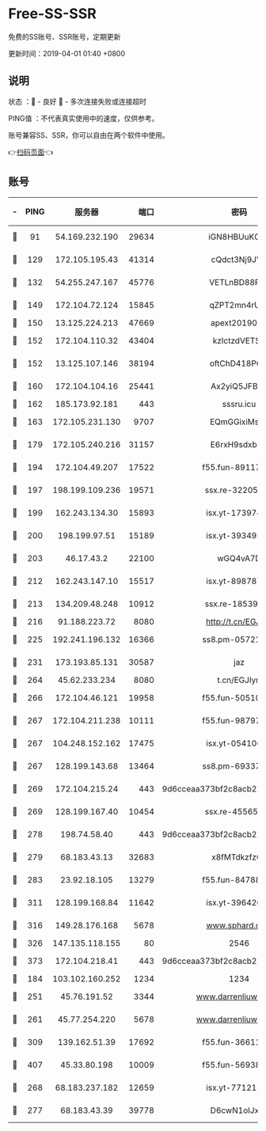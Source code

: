 # Free-SS-SSR

免费的SS账号、SSR账号，定期更新

更新时间：2019-04-01 01:40 +0800

## 说明

状态     ：🙂 - 良好 🙁 - 多次连接失败或连接超时

PING值   ：不代表真实使用中的速度，仅供参考。

账号兼容SS、SSR，你可以自由在两个软件中使用。

👉[扫码页面](https://liesauer.github.io/Free-SS-SSR/)👈

## 账号

|-|PING|服务器|端口|密码|加密方式|区域|
|:----:|:----:|:-----:|-----:|:----:|:----:|:----:|
|🙂|91|54.169.232.190|29634|iGN8HBUuK073|aes-256-cfb|SG|
|🙂|129|172.105.195.43|41314|cQdct3Nj9JVP|aes-256-cfb|JP|
|🙂|132|54.255.247.167|45776|VETLnBD88Rux|aes-256-cfb|SG|
|🙂|149|172.104.72.124|15845|qZPT2mn4rUFJ|aes-256-cfb|JP|
|🙂|150|13.125.224.213|47669|apext2019001|chacha20|KR|
|🙂|152|172.104.110.32|43404|kzIctzdVETSB|aes-256-cfb|JP|
|🙂|152|13.125.107.146|38194|oftChD418PCw|aes-256-cfb|KR|
|🙂|160|172.104.104.16|25441|Ax2yiQ5JFBT5|aes-256-cfb|JP|
|🙂|162|185.173.92.181|443|sssru.icu|rc4-md5|RU|
|🙂|163|172.105.231.130|9707|EQmGGixiMszZ|aes-256-cfb|JP|
|🙂|179|172.105.240.216|31157|E6rxH9sdxbD6|aes-256-cfb|JP|
|🙂|194|172.104.49.207|17522|f55.fun-89117165|aes-256-cfb|SG|
|🙂|197|198.199.109.236|19571|ssx.re-32205633|aes-256-cfb|US|
|🙂|199|162.243.134.30|15893|isx.yt-17397453|aes-256-cfb|US|
|🙂|200|198.199.97.51|15189|isx.yt-39349533|aes-256-cfb|US|
|🙂|203|46.17.43.2|22100|wGQ4vA7D|aes-256-gcm|RU|
|🙂|212|162.243.147.10|15517|isx.yt-89878762|aes-256-cfb|US|
|🙂|213|134.209.48.248|10912|ssx.re-18539216|aes-256-cfb|US|
|🙂|216|91.188.223.72|8080|http://t.cn/EGJIyrl|rc4-md5|RU|
|🙂|225|192.241.196.132|16366|ss8.pm-05721802|aes-256-cfb|US|
|🙂|231|173.193.85.131|30587|jaz|aes-256-cfb|US|
|🙂|264|45.62.233.234|8080|t.cn/EGJIyrl|rc4-md5|CA|
|🙂|266|172.104.46.121|19958|f55.fun-50510285|aes-256-cfb|SG|
|🙂|267|172.104.211.238|10111|f55.fun-98797632|aes-256-cfb|US|
|🙂|267|104.248.152.162|17475|isx.yt-05410663|aes-256-cfb|SG|
|🙂|267|128.199.143.68|13464|ss8.pm-69337563|aes-256-cfb|SG|
|🙂|269|172.104.215.24|443|9d6cceaa373bf2c8acb22e60b6a58be6|aes-256-cfb|US|
|🙂|269|128.199.167.40|10454|ssx.re-45565568|aes-256-cfb|SG|
|🙂|278|198.74.58.40|443|9d6cceaa373bf2c8acb22e60b6a58be6|aes-256-cfb|US|
|🙂|279|68.183.43.13|32683|x8fMTdkzfz00|aes-256-cfb|GB|
|🙂|283|23.92.18.105|13279|f55.fun-84788806|aes-256-cfb|US|
|🙂|311|128.199.168.84|11642|isx.yt-39642003|aes-256-cfb|SG|
|🙂|316|149.28.176.168|5678|www.sphard.com|aes-256-cfb|AU|
|🙂|326|147.135.118.155|80|2546|chacha20|US|
|🙂|373|172.104.218.41|443|9d6cceaa373bf2c8acb22e60b6a58be6|aes-256-cfb|US|
|🙂|184|103.102.160.252|1234|1234|rc4-md5|JP|
|🙂|251|45.76.191.52|3344|www.darrenliuwei.com|aes-256-cfb|JP|
|🙂|261|45.77.254.220|5678|www.darrenliuwei.com|aes-256-cfb|SG|
|🙂|309|139.162.51.39|17692|f55.fun-36611767|aes-256-cfb|SG|
|🙂|407|45.33.80.198|10009|f55.fun-56938331|aes-256-cfb|US|
|🙁|268|68.183.237.182|12659|isx.yt-77121174|aes-256-cfb|SG|
|🙁|277|68.183.43.39|39778|D6cwN1oIJxeJ|aes-256-cfb|GB|
